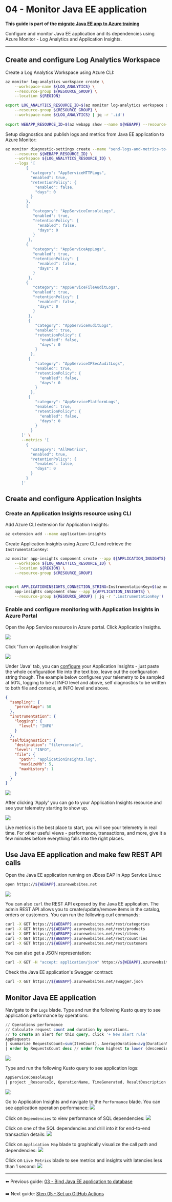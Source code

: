 # 04 - Monitor Java EE application

__This guide is part of the [migrate Java EE app to Azure training](../README.md)__

Configure and monitor Java EE application and its dependencies using
Azure Monitor - Log Analytics and Application Insights.

---

## Create and configure Log Analytics Workspace

Create a Log Analytics Workspace using Azure CLI:

```bash
az monitor log-analytics workspace create \
    --workspace-name ${LOG_ANALYTICS} \
    --resource-group ${RESOURCE_GROUP} \
    --location ${REGION}                                       

export LOG_ANALYTICS_RESOURCE_ID=$(az monitor log-analytics workspace show \
    --resource-group ${RESOURCE_GROUP} \
    --workspace-name ${LOG_ANALYTICS} | jq -r '.id')
    
export WEBAPP_RESOURCE_ID=$(az webapp show --name ${WEBAPP} --resource-group ${RESOURCE_GROUP} | jq -r '.id')
```

Setup diagnostics and publish logs and metrics from Java EE application to Azure Monitor:
```bash
az monitor diagnostic-settings create --name "send-logs-and-metrics-to-log-analytics" \
    --resource ${WEBAPP_RESOURCE_ID} \
    --workspace ${LOG_ANALYTICS_RESOURCE_ID} \
    --logs '[
         {
           "category": "AppServiceHTTPLogs",
           "enabled": true,
           "retentionPolicy": {
             "enabled": false,
             "days": 0
           }
         },
         {
            "category": "AppServiceConsoleLogs",
            "enabled": true,
            "retentionPolicy": {
              "enabled": false,
              "days": 0
            }
          },
         {
            "category": "AppServiceAppLogs",
            "enabled": true,
            "retentionPolicy": {
              "enabled": false,
              "days": 0
            }
          },
         {
            "category": "AppServiceFileAuditLogs",
            "enabled": true,
            "retentionPolicy": {
              "enabled": false,
              "days": 0
            }
          },
          {
             "category": "AppServiceAuditLogs",
             "enabled": true,
             "retentionPolicy": {
               "enabled": false,
               "days": 0
             }
           },
          {
             "category": "AppServiceIPSecAuditLogs",
             "enabled": true,
             "retentionPolicy": {
               "enabled": false,
               "days": 0
             }
           },
          {
             "category": "AppServicePlatformLogs",
             "enabled": true,
             "retentionPolicy": {
               "enabled": false,
               "days": 0
             }
           }         
       ]' \
       --metrics '[
         {
           "category": "AllMetrics",
           "enabled": true,
           "retentionPolicy": {
             "enabled": false,
             "days": 0
           }
         }
       ]'
```

## Create and configure Application Insights

### Create an Application Insights resource using CLI

Add Azure CLI extension for Application Insights:
```bash
az extension add --name application-insights
```

Create Application Insights using Azure CLI and retrieve the `InstrumentationKey`:
```bash
az monitor app-insights component create --app ${APPLICATION_INSIGHTS} \
    --workspace ${LOG_ANALYTICS_RESOURCE_ID} \
    --location ${REGION} \
    --resource-group ${RESOURCE_GROUP}


export APPLICATIONINSIGHTS_CONNECTION_STRING=InstrumentationKey=$(az monitor \
    app-insights component show --app ${APPLICATION_INSIGHTS} \
    --resource-group ${RESOURCE_GROUP} | jq -r '.instrumentationKey')
```

### Enable and configure monitoring with Application Insights in Azure Portal
Open the App Service resource in Azure portal. Click Application Insigths.

![](./media/app-service-ai-menu-sh.png)

Click 'Turn on Application Insights'

![](./media/app-service-enable-ai-sh.png)


Under 'Java' tab, you can [configure](https://docs.microsoft.com/azure/azure-monitor/app/java-standalone-config) your Application Insights - just paste the whole configuration file into the text box, leave out the configuration string though. The example below configures your telemetry to be sampled at 50%, logging to be at INFO level and above, self diagnostics to be written to both file and console, at INFO level and above.

```json
{
  "sampling": {
    "percentage": 50
  },
  "instrumentation": {
    "logging": {
      "level": "INFO"
    }
  },
  "selfDiagnostics": {
    "destination": "file+console",
    "level": "INFO",
    "file": {
      "path": "applicationinsights.log",
      "maxSizeMb": 5,
      "maxHistory": 1
    }
  }
}
```

![](./media/app-service-configure-ai-sh.png)

After clicking 'Apply' you can go to your Application Insights resource and see your telemetry starting to show up.

![](./media/app-service-view-ai-sh.png)

Live metrics is the best place to start, you will see your telemetry in real time. For other useful views - performance, transactions, and more, give it a few minutes before everything falls into the right places.


## Use Java EE application and make few REST API calls

Open the Java EE application running on JBoss EAP in App Service Linux:
```bash
open https://${WEBAPP}.azurewebsites.net
```
![](../step-01-deploy-java-ee-app-to-azure/media/YAPS-PetStore-H2.jpg)

You can also `curl` the REST API exposed by the Java EE application. The admin REST 
API allows you to create/update/remove items in the catalog, orders or customers. 
You can run the following curl commands:
```bash
curl -X GET https://${WEBAPP}.azurewebsites.net/rest/categories
curl -X GET https://${WEBAPP}.azurewebsites.net/rest/products
curl -X GET https://${WEBAPP}.azurewebsites.net/rest/items
curl -X GET https://${WEBAPP}.azurewebsites.net/rest/countries
curl -X GET https://${WEBAPP}.azurewebsites.net/rest/customers
```

You can also get a JSON representation:
```bash
curl -X GET -H "accept: application/json" https://${WEBAPP}.azurewebsites.net/rest/items
```

Check the Java EE application's Swagger contract:
```bash
curl -X GET https://${WEBAPP}.azurewebsites.net/swagger.json
```

## Monitor Java EE application

Navigate to the `Logs` blade. Type and run the following Kusto query to see application performance by operations:
```sql
// Operations performance 
// Calculate request count and duration by operations. 
// To create an alert for this query, click '+ New alert rule'
AppRequests
| summarize RequestsCount=sum(ItemCount), AverageDuration=avg(DurationMs), percentiles(DurationMs, 50, 95, 99) by OperationName, _ResourceId // you can replace 'OperationName' with another value to segment by a different property
| order by RequestsCount desc // order from highest to lower (descending)
```
![](./media/seattle-petstore-operation-performance-in-log-analytics.jpg)

Type and run the following Kusto query to see application logs:
```sql
AppServiceConsoleLogs
| project _ResourceId, OperationName, TimeGenerated, ResultDescription
```
![](./media/seattle-petstore-app-logs-in-log-analytics.jpg)

Go to Application Insights and navigate to the `Performance` blade. You can
see application operation performance:
![](./media/seattle-petstore-performance.jpg)

Click on `Dependencies` to view performance of SQL dependencies:
![](./media/seattle-petstore-sql-dependencies.jpg)

Click on one of the SQL dependencies and drill into it for end-to-end transaction details:
![](./media/seattle-petstore-end-to-end-transaction.jpg)

Click on `Application Map` blade to graphically visualize the call path and dependencies:
![](./media/seattle-petstore-application-map.jpg)

Click on `Live Metrics` blade to see metrics and insights with latencies less than 1 second:
![](./media/seattle-petstore-live-metrics.jpg)

---
  
⬅️ Previous guide:  [03 - Bind Java EE application to database](../step-03-bind-java-ee-app-to-database/README.md)

➡️ Next guide: [Step 05 - Set up GitHub Actions](../step-05-setup-github-actions/README.md)
